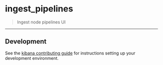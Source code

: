 # ingest_pipelines

> Ingest node pipelines UI

---

## Development

See the [kibana contributing guide](https://github.com/elastic/kibana/blob/master/CONTRIBUTING.md) for instructions setting up your development environment.
